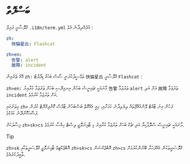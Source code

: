 # ބަސްފޮތް

ގްލޮސާރީ ފައިލް `.i18n/term.yml` އުފެއްދިދާނެ އެވެ :

```yml
zh:
  快猫星云: Flashcat

zh>en:
  告警: alert
  故障: incident
```

އޭގެ ތެރެއިން `zh:` ތަމްސީލުކުރަނީ ސޯސް ބަހުގެ ޑިފޯލްޓް `快猫星云` ގްލޮސާރީ `Flashcat` :

`zh>en:` މާނައަކީ ޗައިނީސް ބަހުން އިނގިރޭސި ބަހަށް ތަރުޖަމާ ކުރާއިރު `告警` ތަރުޖަމާ `alert` އަށް އަދި `故障` ތަރުޖަމާ `incident` އަށް ތަރުޖަމާ ކުރުމެވެ.

މިތަނުގައި `zh>` ފަހުން ގިނަ ޓާގެޓް ލޭންގުއޭޖްތައް ލިޔެވިދާނެ ކަމަށާއި، މިއީ އެއްގޮތް ބަސްބަހުން ޓާމްސް ކޮންފިގްރޭޓް ކުރުން ފަސޭހަކޮށްދޭނެ ކަމެކެވެ.

މިސާލަކަށް `zh>sk>cs` މާނައަކީ ޗައިނީސް ސްލޮވާކިޔާ އަދި ޗެކް ބަހަށް ތަރުޖަމާ ކުރާއިރު މި ޓާމިނަލޮޖީ ލިސްޓް ހިއްސާ ކުރުމެވެ.

> [!TIP]
> `zh>sk` އޮބްޖެކްޓިވް ޓާމިނަލޮޖީ ގްލޮސަރީތަކާއި `zh>sk>cs` އޮބްޖެކްޝަން `zh>cs` ގްލޮސަރީތަކުން އެއްފަހަރާ ބޭނުންކުރުމަށް ތާއީދުކުރެއެވެ.